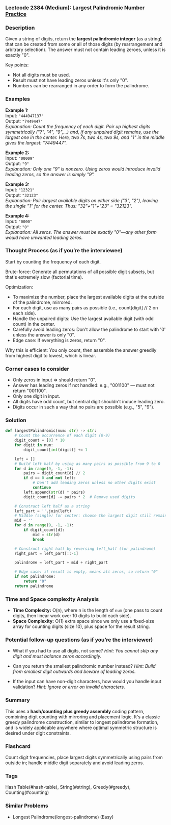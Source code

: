 ### Leetcode 2384 (Medium): Largest Palindromic Number [Practice](https://leetcode.com/problems/largest-palindromic-number)

### Description  
Given a string of digits, return the **largest palindromic integer** (as a string) that can be created from some or all of those digits (by rearrangement and arbitrary selection). The answer must not contain leading zeroes, unless it is exactly "0".

Key points:
- Not all digits must be used.
- Result must not have leading zeros unless it's only "0".
- Numbers can be rearranged in any order to form the palindrome.

### Examples  

**Example 1:**  
Input: `"444947137"`  
Output: `"7449447"`  
*Explanation: Count the frequency of each digit. Pair up highest digits symmetrically ("7", "4", "9",...) and, if any unpaired digit remains, use the largest one in the center. Here, two 7s, two 4s, two 9s, and "1" in the middle gives the largest: "7449447".*

**Example 2:**  
Input: `"00009"`  
Output: `"9"`  
*Explanation: Only one "9" is nonzero. Using zeros would introduce invalid leading zeros, so the answer is simply "9".*

**Example 3:**  
Input: `"12321"`  
Output: `"32123"`  
*Explanation: Pair largest available digits on either side ("3", "2"), leaving the single "1" for the center. Thus: "32"+"1"+"23" = "32123".*

**Example 4:**  
Input: `"0000"`  
Output: `"0"`  
*Explanation: All zeros. The answer must be exactly "0"—any other form would have unwanted leading zeros.*

### Thought Process (as if you’re the interviewee)  
Start by counting the frequency of each digit.

Brute-force: Generate all permutations of all possible digit subsets, but that's extremely slow (factorial time).

Optimization:
- To maximize the number, place the largest available digits at the outside of the palindrome, mirrored.
- For each digit, use as many pairs as possible (i.e., count[digit] // 2 on each side).
- Handle the unpaired digits: Use the largest available digit (with odd count) in the center.
- Carefully avoid leading zeros: Don't allow the palindrome to start with '0' unless the answer is only "0".
- Edge case: If everything is zeros, return "0".

Why this is efficient: You only count, then assemble the answer greedily from highest digit to lowest, which is linear.

### Corner cases to consider  
- Only zeros in input ⇒ should return "0".
- Answer has leading zeros if not handled: e.g., "001100" — must not return "001100".
- Only one digit in input.
- All digits have odd count, but central digit shouldn't induce leading zero.
- Digits occur in such a way that no pairs are possible (e.g., "5", "9").

### Solution

```python
def largestPalindromic(num: str) -> str:
    # Count the occurrence of each digit (0-9)
    digit_count = [0] * 10
    for digit in num:
        digit_count[int(digit)] += 1

    left = []
    # Build left half by using as many pairs as possible from 9 to 0
    for d in range(9, -1, -1):
        pairs = digit_count[d] // 2
        if d == 0 and not left:
            # Don't add leading zeros unless no other digits exist
            continue
        left.append(str(d) * pairs)
        digit_count[d] -= pairs * 2  # Remove used digits

    # Construct left half as a string
    left_part = ''.join(left)
    # Middle (single) for center: choose the largest digit still remaining
    mid = ''
    for d in range(9, -1, -1):
        if digit_count[d]:
            mid = str(d)
            break

    # Construct right half by reversing left_half (for palindrome)
    right_part = left_part[::-1]

    palindrome = left_part + mid + right_part

    # Edge case: if result is empty, means all zeros, so return "0"
    if not palindrome:
        return "0"
    return palindrome
```

### Time and Space complexity Analysis  

- **Time Complexity:** O(n), where n is the length of `num` (one pass to count digits, then linear work over 10 digits to build each side).
- **Space Complexity:** O(1) extra space since we only use a fixed-size array for counting digits (size 10), plus space for the result string.

### Potential follow-up questions (as if you’re the interviewer)  

- What if you had to use all digits, not some?
  *Hint: You cannot skip any digit and must balance zeros accordingly.*

- Can you return the smallest palindromic number instead?
  *Hint: Build from smallest digit outwards and beware of leading zeros.*

- If the input can have non-digit characters, how would you handle input validation?
  *Hint: Ignore or error on invalid characters.*

### Summary
This uses a **hash/counting plus greedy assembly** coding pattern, combining digit counting with mirroring and placement logic. It's a classic greedy palindrome construction, similar to longest palindrome formation, and is widely applicable anywhere where optimal symmetric structure is desired under digit constraints.


### Flashcard
Count digit frequencies, place largest digits symmetrically using pairs from outside in; handle middle digit separately and avoid leading zeros.

### Tags
Hash Table(#hash-table), String(#string), Greedy(#greedy), Counting(#counting)

### Similar Problems
- Longest Palindrome(longest-palindrome) (Easy)